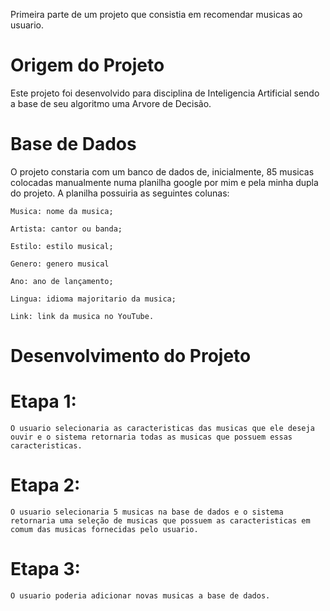 Primeira parte de um projeto que consistia em recomendar musicas ao usuario. 

# Origem do Projeto
Este projeto foi desenvolvido para disciplina de Inteligencia Artificial sendo a base de seu algoritmo uma Arvore de Decisão.

# Base de Dados
O projeto constaria com um banco de dados de, inicialmente, 85 musicas colocadas manualmente numa planilha google por mim e pela minha dupla do projeto. A planilha possuiria as seguintes colunas:

    Musica: nome da musica;
  
    Artista: cantor ou banda;
  
    Estilo: estilo musical;
  
    Genero: genero musical
  
    Ano: ano de lançamento;
  
    Lingua: idioma majoritario da musica;
  
    Link: link da musica no YouTube.
    
# Desenvolvimento do Projeto

# Etapa 1:
    O usuario selecionaria as caracteristicas das musicas que ele deseja ouvir e o sistema retornaria todas as musicas que possuem essas caracteristicas.
    
# Etapa 2:
    O usuario selecionaria 5 musicas na base de dados e o sistema retornaria uma seleção de musicas que possuem as caracteristicas em comum das musicas fornecidas pelo usuario.
    
# Etapa 3:
    O usuario poderia adicionar novas musicas a base de dados.
